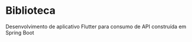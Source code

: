 # Biblioteca

Desenvolvimento de aplicativo Flutter para consumo de API construída em Spring Boot


